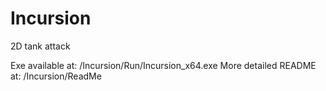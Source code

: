 # Incursion
2D tank attack

Exe available at: /Incursion/Run/Incursion_x64.exe
More detailed README at: /Incursion/ReadMe
